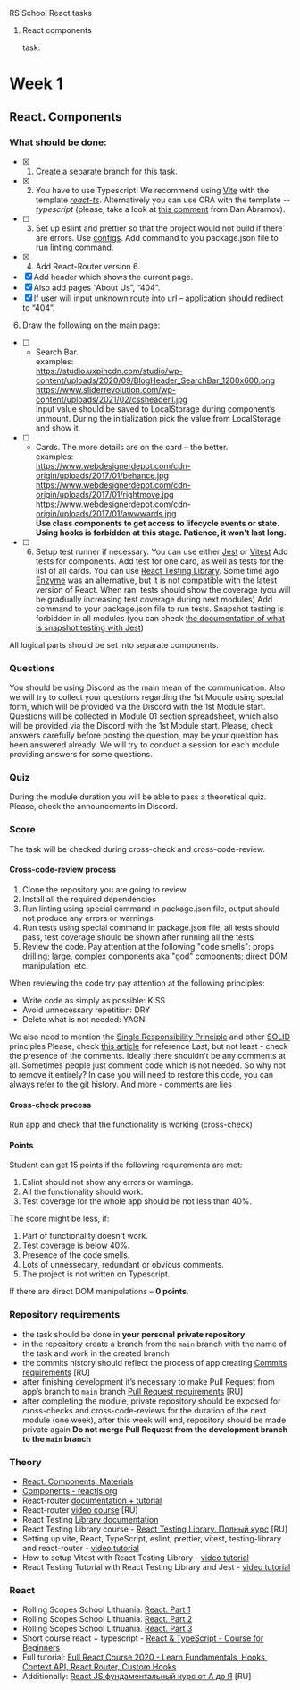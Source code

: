 RS School React tasks

1. React components

   task:

# Week 1

## React. Components

### What should be done:

- [x] 1. Create a separate branch for this task.
- [x] 2. You have to use Typescript! We recommend using [Vite](https://vitejs.dev/guide/) with the template [_react-ts_](https://vite.new/react-ts). Alternatively you can use CRA with the template _--typescript_ (please, take a look at [this comment](https://github.com/reactjs/reactjs.org/pull/5487#issuecomment-1409720741) from Dan Abramov).
- [ ] 3. Set up eslint and prettier so that the project would not build if there are errors. Use [configs](https://github.com/rolling-scopes-school/tasks/blob/master/react/modules/module01/configs.md). Add command to you package.json file to run linting command.
- [x] 4. Add React-Router version 6.
- [x] Add header which shows the current page.
- [x] Also add pages “About Us”, “404”.
- [x] If user will input unknown route into url – application should redirect to “404”.

6. Draw the following on the main page:

- [ ] - Search Bar.\
    examples:\
    https://studio.uxpincdn.com/studio/wp-content/uploads/2020/09/BlogHeader_SearchBar_1200x600.png \
    https://www.sliderrevolution.com/wp-content/uploads/2021/02/cssheader1.jpg \
    Input value should be saved to LocalStorage during component’s unmount. During the initialization pick the value from LocalStorage and show it.
- [ ] - Cards. The more details are on the card – the better.\
    examples: \
    https://www.webdesignerdepot.com/cdn-origin/uploads/2017/01/behance.jpg \
    https://www.webdesignerdepot.com/cdn-origin/uploads/2017/01/rightmove.jpg \
    https://www.webdesignerdepot.com/cdn-origin/uploads/2017/01/awwwards.jpg \
    **Use class components to get access to lifecycle events or state. Using hooks is forbidden at this stage. Patience, it won't last long.**

- [ ] 6. Setup test runner if necessary. You can use either [Jest](https://jestjs.io/docs/getting-started) or [Vitest](https://vitest.dev/guide/)
     Add tests for components. Add test for one card, as well as tests for the list of all cards. You can use [React Testing Library](https://testing-library.com/docs/react-testing-library/intro/). Some time ago [Enzyme](https://enzymejs.github.io/enzyme/) was an alternative, but it is not compatible with the latest version of React.
     When ran, tests should show the coverage (you will be gradually increasing test coverage during next modules)
     Add command to your package.json file to run tests.
     Snapshot testing is forbidden in all modules (you can check [the documentation of what is snapshot testing with Jest](https://jestjs.io/docs/snapshot-testing))

All logical parts should be set into separate components.

### Questions

You should be using Discord as the main mean of the communication.
Also we will try to collect your questions regarding the 1st Module using special form, which will be provided via the Discord with the 1st Module start. Questions will be collected in Module 01 section spreadsheet, which also will be provided via the Discord with the 1st Module start. Please, check answers carefully before posting the question, may be your question has been answered already.
We will try to conduct a session for each module providing answers for some questions.

### Quiz

During the module duration you will be able to pass a theoretical quiz. Please, check the announcements in Discord.

### Score

The task will be checked during cross-check and cross-code-review.

#### Cross-code-review process

1. Clone the repository you are going to review
2. Install all the required dependencies
3. Run linting using special command in package.json file, output should not produce any errors or warnings
4. Run tests using special command in package.json file, all tests should pass, test coverage should be shown after running all the tests
5. Review the code. Pay attention at the following "code smells": props drilling; large, complex components aka "god" components; direct DOM manipulation, etc.

When reviewing the code try pay attention at the following principles:

- Write code as simply as possible: KISS
- Avoid unnecessary repetition: DRY
- Delete what is not needed: YAGNI

We also need to mention the [Single Responsibility Principle](https://en.wikipedia.org/wiki/Single-responsibility_principle) and other [SOLID](https://en.wikipedia.org/wiki/SOLID) principles
Please, check [this article](https://dmitripavlutin.com/7-architectural-attributes-of-a-reliable-react-component/) for reference
Last, but not least - check the presence of the comments. Ideally there shouldn't be any comments at all. Sometimes people just comment code which is not needed. So why not to remove it entirely? In case you will need to restore this code, you can always refer to the git history. And more - [comments are lies](https://blog.devgenius.io/code-should-be-the-one-version-of-the-truth-dont-add-comments-b0bcd8631a9a)

#### Cross-check process

Run app and check that the functionality is working (cross-check)

#### Points

Student can get 15 points if the following requirements are met:

1. Eslint should not show any errors or warnings.
2. All the functionality should work.
3. Test coverage for the whole app should be not less than 40%.

The score might be less, if:

1. Part of functionality doesn't work.
2. Test coverage is below 40%.
3. Presence of the code smells.
4. Lots of unnessecary, redundant or obvious comments.
5. The project is not written on Typescript.

If there are direct DOM manipulations – **0 points**.

### Repository requirements

- the task should be done in **your personal private repository**
- in the repository create a branch from the `main` branch with the name of the task and work in the created branch
- the commits history should reflect the process of app creating [Commits requirements](https://docs.rs.school/#/git-convention?id=%D0%A2%D1%80%D0%B5%D0%B1%D0%BE%D0%B2%D0%B0%D0%BD%D0%B8%D1%8F-%D0%BA-%D0%B8%D0%BC%D0%B5%D0%BD%D0%B0%D0%BC-%D0%BA%D0%BE%D0%BC%D0%BC%D0%B8%D1%82%D0%BE%D0%B2) [RU]
- after finishing development it’s necessary to make Pull Request from app’s branch to `main` branch [Pull Request requirements](https://docs.rs.school/#/pull-request-review-process?id=%D0%A2%D1%80%D0%B5%D0%B1%D0%BE%D0%B2%D0%B0%D0%BD%D0%B8%D1%8F-%D0%BA-pull-request-pr) [RU]
- after completing the module, private repository should be exposed for cross-checks and cross-code-reviews for the duration of the next module (one week), after this week will end, repository should be made private again
  **Do not merge Pull Request from the development branch to the `main` branch**

### Theory

- [React. Components. Materials](https://docs.google.com/document/d/1WLWjBiVMjsVADf5FWFYfPObQOrLD1624h5etyafCfr8/edit)
- [Components - reactjs.org](https://reactjs.org/docs/components-and-props.html)
- React-router [documentation + tutorial](https://reactrouter.com/docs/en/v6/getting-started/tutorial)
- React-router [video course](https://www.youtube.com/watch?v=0auS9DNTmzE) [RU]
- React Testing [Library documentation](https://testing-library.com/docs/react-testing-library/intro/)
- React Testing Library course - [React Testing Library. Полный курс](https://www.youtube.com/watch?v=n79PMyqcCJ8&t=585s) [RU]
- Setting up vite, React, TypeScript, eslint, prettier, vitest, testing-library and react-router - [video tutorial](https://www.youtube.com/watch?app=desktop&v=cchqeWY0Nak)
- How to setup Vitest with React Testing Library - [video tutorial](https://www.youtube.com/watch?v=zU_RZ5SCUzs)
- React Testing Tutorial with React Testing Library and Jest - [video tutorial](https://www.youtube.com/watch?v=Flo268xRpV0)

### React

- Rolling Scopes School Lithuania. [React. Part 1](https://www.youtube.com/watch?v=L8CmtfCu9AI)
- Rolling Scopes School Lithuania. [React. Part 2](https://www.youtube.com/watch?v=Rrg4D6AHc5A)
- Rolling Scopes School Lithuania. [React. Part 3](https://www.youtube.com/watch?v=w9MvuGWVvkY)
- Short course react + typescript - [React & TypeScript - Course for Beginners](https://www.youtube.com/watch?v=FJDVKeh7RJI)
- Full tutorial: [Full React Course 2020 - Learn Fundamentals, Hooks, Context API, React Router, Custom Hooks](https://www.youtube.com/watch?v=4UZrsTqkcW4&t=8419s)
- Additionally: [React JS фундаментальный курс от А до Я](https://www.youtube.com/watch?v=GNrdg3PzpJQ) [RU]
